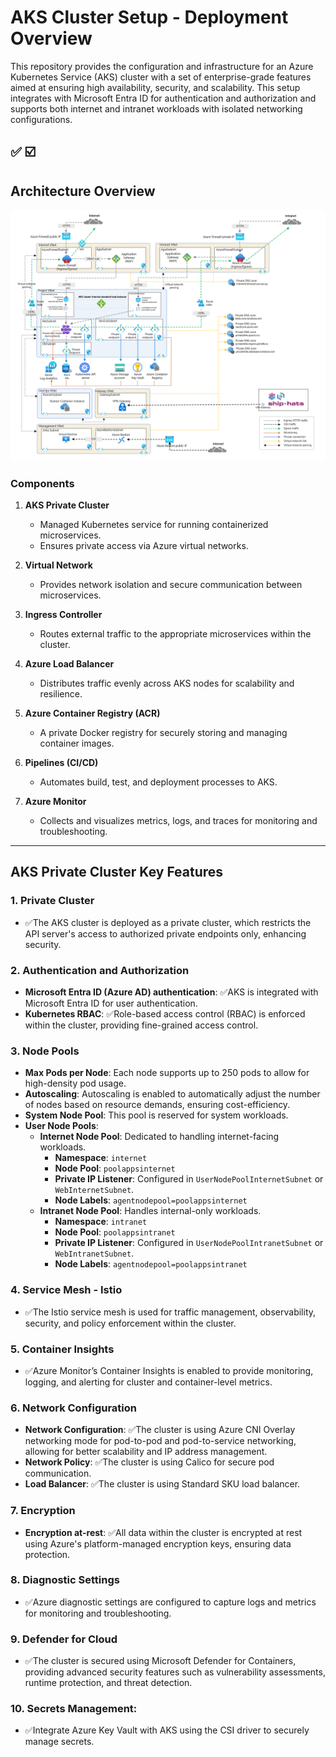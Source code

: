 # AKS Cluster Setup - Deployment Overview

This repository provides the configuration and infrastructure for an Azure Kubernetes Service (AKS) cluster with a set of enterprise-grade features aimed at ensuring high availability, security, and scalability. This setup integrates with Microsoft Entra ID for authentication and authorization and supports both internet and intranet workloads with isolated networking configurations.

✅
☑️
---

## **Architecture Overview**

![My Image](./images/aks.png "This is an image")

### **Components**
1. **AKS Private Cluster**
   - Managed Kubernetes service for running containerized microservices.
   - Ensures private access via Azure virtual networks.

2. **Virtual Network**
   - Provides network isolation and secure communication between microservices.

3. **Ingress Controller**
   - Routes external traffic to the appropriate microservices within the cluster.

4. **Azure Load Balancer**
   - Distributes traffic evenly across AKS nodes for scalability and resilience.

5. **Azure Container Registry (ACR)**
   - A private Docker registry for securely storing and managing container images.

6. **Pipelines (CI/CD)**
   - Automates build, test, and deployment processes to AKS.

7. **Azure Monitor**
   - Collects and visualizes metrics, logs, and traces for monitoring and troubleshooting.

---

## AKS Private Cluster Key Features

### 1. **Private Cluster**
   - ✅The AKS cluster is deployed as a private cluster, which restricts the API server's access to authorized private endpoints only, enhancing security.

### 2. **Authentication and Authorization**
   - **Microsoft Entra ID (Azure AD) authentication**: ✅AKS is integrated with Microsoft Entra ID for user authentication.
   - **Kubernetes RBAC**: ✅Role-based access control (RBAC) is enforced within the cluster, providing fine-grained access control.

### 3. **Node Pools**
   - **Max Pods per Node**: Each node supports up to 250 pods to allow for high-density pod usage.
   - **Autoscaling**: Autoscaling is enabled to automatically adjust the number of nodes based on resource demands, ensuring cost-efficiency.
   - **System Node Pool**: This pool is reserved for system workloads.
   - **User Node Pools**:
     - **Internet Node Pool**: Dedicated to handling internet-facing workloads.
       - **Namespace**: `internet`
       - **Node Pool**: `poolappsinternet`
       - **Private IP Listener**: Configured in `UserNodePoolInternetSubnet` or `WebInternetSubnet`.
       - **Node Labels**: `agentnodepool=poolappsinternet`
     - **Intranet Node Pool**: Handles internal-only workloads.
       - **Namespace**: `intranet`
       - **Node Pool**: `poolappsintranet`
       - **Private IP Listener**: Configured in `UserNodePoolIntranetSubnet` or `WebIntranetSubnet`.
       - **Node Labels**: `agentnodepool=poolappsintranet`

### 4. **Service Mesh - Istio**
   - ✅The Istio service mesh is used for traffic management, observability, security, and policy enforcement within the cluster.

### 5. **Container Insights**
   - ✅Azure Monitor’s Container Insights is enabled to provide monitoring, logging, and alerting for cluster and container-level metrics.

### 6. **Network Configuration**
   - **Network Configuration**: ✅The cluster is using Azure CNI Overlay networking mode for pod-to-pod and pod-to-service networking, allowing for better scalability and IP address management.
   - **Network Policy**: ✅The cluster is using Calico for secure pod communication.  
   - **Load Balancer**: ✅The cluster is using Standard SKU load balancer.  

### 7. **Encryption**
   - **Encryption at-rest**: ✅All data within the cluster is encrypted at rest using Azure's platform-managed encryption keys, ensuring data protection.

### 8. **Diagnostic Settings**
   - ✅Azure diagnostic settings are configured to capture logs and metrics for monitoring and troubleshooting.

### 9. **Defender for Cloud**
   - ✅The cluster is secured using Microsoft Defender for Containers, providing advanced security features such as vulnerability assessments, runtime protection, and threat detection.

### 10. **Secrets Management**:  
   - ✅Integrate Azure Key Vault with AKS using the CSI driver to securely manage secrets.

